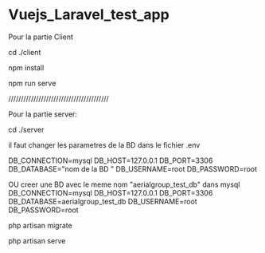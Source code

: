 # Vuejs_Laravel_test_app

Pour la partie Client

cd ./client

npm install

npm run serve 


////////////////////////////////////////

Pour la partie server:

cd ./server

il faut changer les parametres de la BD dans le fichier  .env

DB_CONNECTION=mysql
DB_HOST=127.0.0.1
DB_PORT=3306
DB_DATABASE="nom de la BD "
DB_USERNAME=root
DB_PASSWORD=root

OU creer une BD avec le meme nom "aerialgroup_test_db"  dans mysql
DB_CONNECTION=mysql
DB_HOST=127.0.0.1
DB_PORT=3306
DB_DATABASE=aerialgroup_test_db
DB_USERNAME=root
DB_PASSWORD=root


php artisan migrate

php artisan serve 

